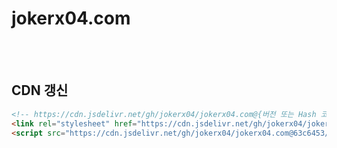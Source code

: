# jokerx04.com
<br /><br />


## CDN 갱신
```html
<!-- https://cdn.jsdelivr.net/gh/jokerx04/jokerx04.com@{버전 또는 Hash 코드}/{파일경로 및 파일명} -->
<link rel="stylesheet" href="https://cdn.jsdelivr.net/gh/jokerx04/jokerx04.com@045977b/css/unify-v2.6.3.css" />
<script src="https://cdn.jsdelivr.net/gh/jokerx04/jokerx04.com@63c6453/js/unify-v2.6.3.js"></script>
```
<br /><br />
